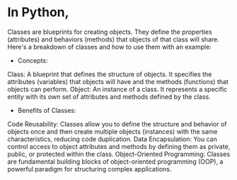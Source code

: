 
# In Python, 
Classes are blueprints for creating objects. They define the properties (attributes) and behaviors (methods) that objects of that class will share. Here's a breakdown of classes and how to use them with an example:

- Concepts:

Class: A blueprint that defines the structure of objects. It specifies the attributes (variables) that objects will have and the methods (functions) that objects can perform.
Object: An instance of a class. It represents a specific entity with its own set of attributes and methods defined by the class.

- Benefits of Classes:

Code Reusability: Classes allow you to define the structure and behavior of objects once and then create multiple objects (instances) with the same characteristics, reducing code duplication.
Data Encapsulation: You can control access to object attributes and methods by defining them as private, public, or protected within the class.
Object-Oriented Programming: Classes are fundamental building blocks of object-oriented programming (OOP), a powerful paradigm for structuring complex applications.